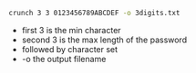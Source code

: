 ```bash
crunch 3 3 0123456789ABCDEF -o 3digits.txt
```
* first 3 is the min character
* second 3 is the max length of the password
* followed by character set
* -o the output filename
